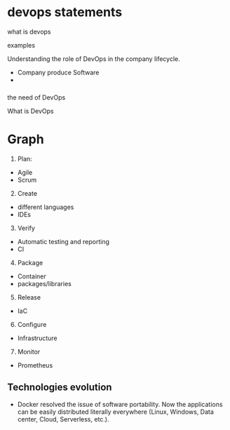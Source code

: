 # devops statements

what is devops


examples 


Understanding the role of DevOps in the company lifecycle.

- Company produce Software
- 



###

the need of DevOps

What is DevOps 


# Graph

1. Plan:
  - Agile
  - Scrum
 
2. Create
  - different languages 
  - IDEs
  
3. Verify
  - Automatic testing and reporting
  - CI

4. Package
  - Container
  - packages/libraries
  
5. Release
  - IaC

6. Configure
  - Infrastructure

7. Monitor
  - Prometheus

  
## Technologies evolution

- Docker resolved the issue of software portability. Now the applications can be easily distributed literally everywhere (Linux, Windows, Data center, Cloud, Serverless, etc.).
